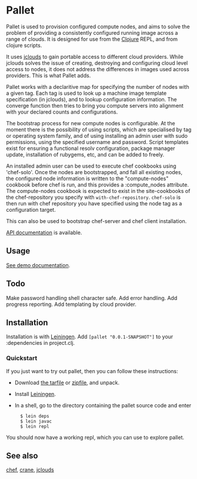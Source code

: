 # Pallet

Pallet is used to provision configured compute nodes, and aims to solve the
problem of providing a consistently configured running image across a range of
clouds.  It is designed for use from the [Clojure](http://clojure.org) REPL, and
from clojure scripts.

It uses [jclouds](http://github.com/jclouds/jclouds) to gain portable access to
different cloud providers.  While jclouds solves the issue of creating,
destroying and configuring cloud level access to nodes, it does not address the
differences in images used across providers.  This is what Pallet adds.

Pallet works with a declaritive map for specifying the number of nodes with a
given tag.  Each tag is used to look up a machine image template specification
(in jclouds), and to lookup configuration information.  The converge function
then tries to bring you compute servers into alignment with your declared counts
and configurations.

The bootstrap process for new compute nodes is configurable.  At the moment
there is the possibility of using scripts, which are specialised by tag or
operating system family, and of using installing an admin user with sudo
permissions, using the specified username and password.  Script templates exist
for ensuring a functional resolv configuration, package manager update,
installation of rubygems, etc, and can be added to freely.

An installed admin user can be used to execute chef cookbooks using 'chef-solo'.
Once the nodes are bootstrapped, and fall all existing nodes, the configured
node information is written to the "compute-nodes" cookbook before chef is run,
and this provides a :compute_nodes attribute.  The compute-nodes cookbook is
expected to exist in the site-cookbooks of the chef-repository you specify with
`with-chef-repository`. `chef-solo` is then run with chef repository you have
specified using the node tag as a configuration target.

This can also be used to bootstrap chef-server and chef client installation.

[API documentation](http://hugoduncan.github.com/pallet) is available.

## Usage

[See demo documentation](http://hugoduncan.github.com/pallet/demo-api.html).

## Todo

Make password handling shell character safe.
Add error handling.
Add progress reporting.
Add templating by cloud provider.

## Installation

Installation is with [Leiningen](http://github.com/technomancy/leiningen).  Add
`[pallet "0.0.1-SNAPSHOT"]` to your :dependencies in project.clj.

### Quickstart

If you just want to try out pallet, then you can follow these instructions:

- Download [the tarfile](http://github.com/hugoduncan/pallet/tarball/master)
  or [zipfile](http://github.com/hugoduncan/pallet/zipball/master), and unpack.

- Install [Leiningen](http://github.com/technomancy/leiningen).

- In a shell, go to the directory containing the pallet source code and enter

        $ lein deps
        $ lein javac
        $ lein repl

You should now have a working repl, which you can use to explore pallet.


## See also
[chef](http://wiki.opscode.com/display/chef/Home),
[crane](http://github.com/bradford/crane),
[jclouds](http://github.com/jclouds/jclouds)
